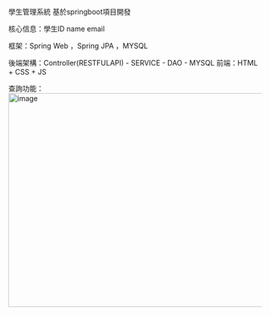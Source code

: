 學生管理系統
基於springboot項目開發

核心信息：學生ID name email

框架：Spring Web ，Spring JPA ，MYSQL

後端架構：Controller(RESTFULAPI) - SERVICE - DAO - MYSQL
前端：HTML + CSS + JS

查詢功能：
<img width="1346" height="427" alt="image" src="https://github.com/user-attachments/assets/9412cb75-644c-45da-a983-67b5025064db" />
